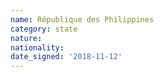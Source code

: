 ```yaml
---
name: République des Philippines
category: state
nature: 
nationality: 
date_signed: '2018-11-12'
---
```

    